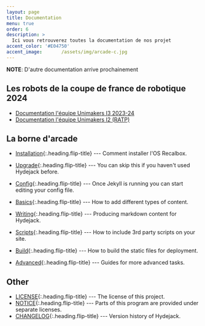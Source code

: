```yaml
---
layout: page
title: Documentation
menu: true
order: 6
description: >
  Ici vous retrouverez toutes la documentation de nos projet
accent_color: '#E04750'
accent_image:       /assets/img/arcade-c.jpg
---
```


**NOTE**: D'autre documentation arrive prochainement

## Les robots de la coupe de france de robotique 2024
* [Documentation l'équipe Unimakers I3 2023-24](https://unimakers.fr/Docs-Unimakers-CDR-2024/)
* [Documentation l'équipe Unimakers I2 (RATP)](https://unimakers.fr/ITEC-2024-I2/)
<!-- Buyers of the PRO version can jump straight to [installation for pro buyers](install.md#pro-version),
or [upgrades for pro buyers](upgrade.md#pro-version).
-->
## La borne d'arcade


* [Installation]{:.heading.flip-title} --- Comment installer l'OS Recalbox.
* [Upgrade]{:.heading.flip-title} --- You can skip this if you haven't used Hydejack before.
* [Config]{:.heading.flip-title} --- Once Jekyll is running you can start editing your config file.


* [Basics]{:.heading.flip-title} --- How to add different types of content.
* [Writing]{:.heading.flip-title} --- Producing markdown content for Hydejack.
* [Scripts]{:.heading.flip-title} --- How to include 3rd party scripts on your site.
* [Build]{:.heading.flip-title} --- How to build the static files for deployment.
* [Advanced]{:.heading.flip-title} --- Guides for more advanced tasks.


## Other


* [LICENSE]{:.heading.flip-title} --- The license of this project.
* [NOTICE]{:.heading.flip-title} --- Parts of this program are provided under separate licenses.
* [CHANGELOG]{:.heading.flip-title} --- Version history of Hydejack.


[installation]: installation.md
[upgrade]: upgrade.md
[config]: config.md
[basics]: basics.md
[writing]: writing.md
[scripts]: scripts.md
[build]: build.md
[advanced]: advanced.md
[LICENSE]: ../../LICENSE.md
[NOTICE]: ../../NOTICE.md
[CHANGELOG]: ../../CHANGELOG.md
